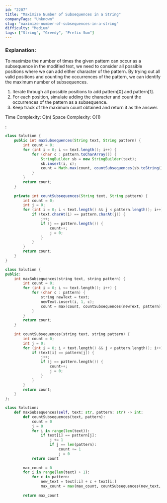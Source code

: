 ```yaml
---
id: "2207"
title: "Maximize Number of Subsequences in a String"
companyTags: "Unknown"
slug: "maximize-number-of-subsequences-in-a-string"
difficulty: "Medium"
tags: ["String", "Greedy", "Prefix Sum"]
---
```


### Explanation:
To maximize the number of times the given pattern can occur as a subsequence in the modified text, we need to consider all possible positions where we can add either character of the pattern. By trying out all valid positions and counting the occurrences of the pattern, we can identify the maximum number of subsequences.

1. Iterate through all possible positions to add pattern[0] and pattern[1].
2. For each position, simulate adding the character and count the occurrences of the pattern as a subsequence.
3. Keep track of the maximum count obtained and return it as the answer.

Time Complexity: O(n)
Space Complexity: O(1)

:

```java
class Solution {
    public int maxSubsequences(String text, String pattern) {
        int count = 0;
        for (int i = 0; i <= text.length(); i++) {
            for (char c : pattern.toCharArray()) {
                StringBuilder sb = new StringBuilder(text);
                sb.insert(i, c);
                count = Math.max(count, countSubsequences(sb.toString(), pattern));
            }
        }
        return count;
    }
    
    private int countSubsequences(String text, String pattern) {
        int count = 0;
        int j = 0;
        for (int i = 0; i < text.length() && j < pattern.length(); i++) {
            if (text.charAt(i) == pattern.charAt(j)) {
                j++;
                if (j == pattern.length()) {
                    count++;
                    j = 0;
                }
            }
        }
        return count;
    }
}
```

```cpp
class Solution {
public:
    int maxSubsequences(string text, string pattern) {
        int count = 0;
        for (int i = 0; i <= text.length(); i++) {
            for (char c : pattern) {
                string newText = text;
                newText.insert(i, 1, c);
                count = max(count, countSubsequences(newText, pattern));
            }
        }
        return count;
    }
    
    int countSubsequences(string text, string pattern) {
        int count = 0;
        int j = 0;
        for (int i = 0; i < text.length() && j < pattern.length(); i++) {
            if (text[i] == pattern[j]) {
                j++;
                if (j == pattern.length()) {
                    count++;
                    j = 0;
                }
            }
        }
        return count;
    }
};
```

```python
class Solution:
    def maxSubsequences(self, text: str, pattern: str) -> int:
        def countSubsequences(text, pattern):
            count = 0
            j = 0
            for i in range(len(text)):
                if text[i] == pattern[j]:
                    j += 1
                    if j == len(pattern):
                        count += 1
                        j = 0
            return count
        
        max_count = 0
        for i in range(len(text) + 1):
            for c in pattern:
                new_text = text[:i] + c + text[i:]
                max_count = max(max_count, countSubsequences(new_text, pattern))
        
        return max_count
```